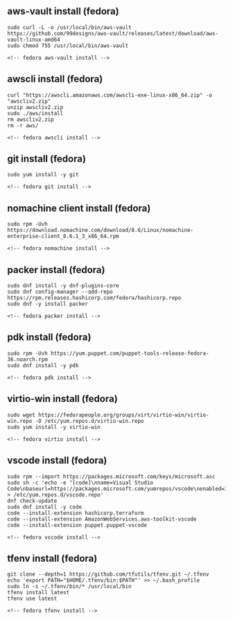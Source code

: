 ## aws-vault install (fedora)
```no-highlight
sudo curl -L -o /usr/local/bin/aws-vault https://github.com/99designs/aws-vault/releases/latest/download/aws-vault-linux-amd64
sudo chmod 755 /usr/local/bin/aws-vault

<!-- fedora aws-vault install -->
```

## awscli install (fedora)
```no-highlight
curl "https://awscli.amazonaws.com/awscli-exe-linux-x86_64.zip" -o "awscliv2.zip"
unzip awscliv2.zip
sudo ./aws/install
rm awscliv2.zip
rm -r aws/

<!-- fedora awscli install -->
```

## git install (fedora)
```no-highlight
sudo yum install -y git

<!-- fedora git install -->
```

## nomachine client install (fedora)
```no-highlight
sudo rpm -Uvh https://download.nomachine.com/download/8.6/Linux/nomachine-enterprise-client_8.6.1_3_x86_64.rpm

<!-- fedora nomachine install -->
```

## packer install (fedora)
```no-highlight
sudo dnf install -y dnf-plugins-core
sudo dnf config-manager --add-repo https://rpm.releases.hashicorp.com/fedora/hashicorp.repo
sudo dnf -y install packer

<!-- fedora packer install -->
```

## pdk install (fedora)
```no-highlight
sudo rpm -Uvh https://yum.puppet.com/puppet-tools-release-fedora-36.noarch.rpm
sudo dnf install -y pdk

<!-- fedora pdk install -->
```

## virtio-win install (fedora)
```no-highlight
sudo wget https://fedorapeople.org/groups/virt/virtio-win/virtio-win.repo -O /etc/yum.repos.d/virtio-win.repo
sudo yum install -y virtio-win

<!-- fedora virtio install -->
```

## vscode install (fedora)
```no-highlight
sudo rpm --import https://packages.microsoft.com/keys/microsoft.asc
sudo sh -c 'echo -e "[code]\nname=Visual Studio Code\nbaseurl=https://packages.microsoft.com/yumrepos/vscode\nenabled=1\ngpgcheck=1\ngpgkey=https://packages.microsoft.com/keys/microsoft.asc" > /etc/yum.repos.d/vscode.repo'
dnf check-update
sudo dnf install -y code
code --install-extension hashicorp.terraform
code --install-extension AmazonWebServices.aws-toolkit-vscode
code --install-extension puppet.puppet-vscode

<!-- fedora vscode install -->
```

## tfenv install (fedora)
```no-highlight
git clone --depth=1 https://github.com/tfutils/tfenv.git ~/.tfenv
echo 'export PATH="$HOME/.tfenv/bin:$PATH"' >> ~/.bash_profile
sudo ln -s ~/.tfenv/bin/* /usr/local/bin
tfenv install latest
tfenv use latest

<!-- fedora tfenv install -->
```